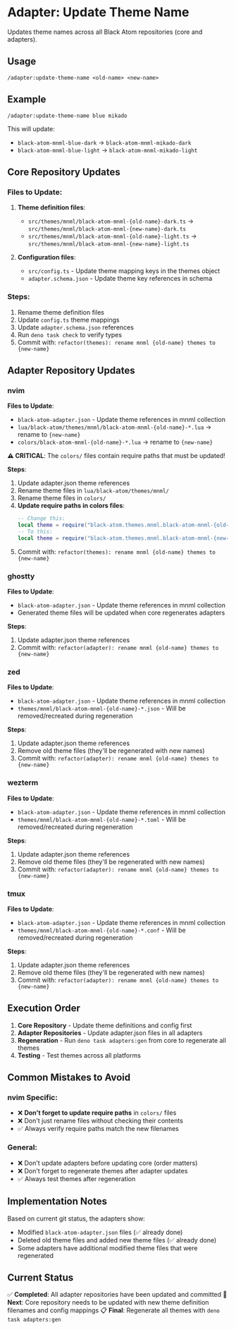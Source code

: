 # Adapter: Update Theme Name

Updates theme names across all Black Atom repositories (core and adapters).

## Usage

```
/adapter:update-theme-name <old-name> <new-name>
```

## Example

```
/adapter:update-theme-name blue mikado
```

This will update:
- `black-atom-mnml-blue-dark` → `black-atom-mnml-mikado-dark`
- `black-atom-mnml-blue-light` → `black-atom-mnml-mikado-light`

## Core Repository Updates

### Files to Update:
1. **Theme definition files**:
   - `src/themes/mnml/black-atom-mnml-{old-name}-dark.ts` → `src/themes/mnml/black-atom-mnml-{new-name}-dark.ts`
   - `src/themes/mnml/black-atom-mnml-{old-name}-light.ts` → `src/themes/mnml/black-atom-mnml-{new-name}-light.ts`

2. **Configuration files**:
   - `src/config.ts` - Update theme mapping keys in the themes object
   - `adapter.schema.json` - Update theme key references in schema

### Steps:
1. Rename theme definition files
2. Update `config.ts` theme mappings
3. Update `adapter.schema.json` references
4. Run `deno task check` to verify types
5. Commit with: `refactor(themes): rename mnml {old-name} themes to {new-name}`

## Adapter Repository Updates

### nvim
**Files to Update**:
- `black-atom-adapter.json` - Update theme references in mnml collection
- `lua/black-atom/themes/mnml/black-atom-mnml-{old-name}-*.lua` → rename to `{new-name}`
- `colors/black-atom-mnml-{old-name}-*.lua` → rename to `{new-name}`

**⚠️ CRITICAL**: The `colors/` files contain require paths that must be updated!

**Steps**:
1. Update adapter.json theme references
2. Rename theme files in `lua/black-atom/themes/mnml/`
3. Rename theme files in `colors/`
4. **Update require paths in colors files**:
   ```lua
   -- Change this:
   local theme = require("black-atom.themes.mnml.black-atom-mnml-{old-name}-dark")
   -- To this:
   local theme = require("black-atom.themes.mnml.black-atom-mnml-{new-name}-dark")
   ```
5. Commit with: `refactor(themes): rename mnml {old-name} themes to {new-name}`

### ghostty
**Files to Update**:
- `black-atom-adapter.json` - Update theme references in mnml collection
- Generated theme files will be updated when core regenerates adapters

**Steps**:
1. Update adapter.json theme references
2. Commit with: `refactor(adapter): rename mnml {old-name} themes to {new-name}`

### zed
**Files to Update**:
- `black-atom-adapter.json` - Update theme references in mnml collection
- `themes/mnml/black-atom-mnml-{old-name}-*.json` - Will be removed/recreated during regeneration

**Steps**:
1. Update adapter.json theme references
2. Remove old theme files (they'll be regenerated with new names)
3. Commit with: `refactor(adapter): rename mnml {old-name} themes to {new-name}`

### wezterm
**Files to Update**:
- `black-atom-adapter.json` - Update theme references in mnml collection
- `themes/mnml/black-atom-mnml-{old-name}-*.toml` - Will be removed/recreated during regeneration

**Steps**:
1. Update adapter.json theme references
2. Remove old theme files (they'll be regenerated with new names)
3. Commit with: `refactor(adapter): rename mnml {old-name} themes to {new-name}`

### tmux
**Files to Update**:
- `black-atom-adapter.json` - Update theme references in mnml collection
- `themes/mnml/black-atom-mnml-{old-name}-*.conf` - Will be removed/recreated during regeneration

**Steps**:
1. Update adapter.json theme references
2. Remove old theme files (they'll be regenerated with new names)
3. Commit with: `refactor(adapter): rename mnml {old-name} themes to {new-name}`

## Execution Order

1. **Core Repository** - Update theme definitions and config first
2. **Adapter Repositories** - Update adapter.json files in all adapters
3. **Regeneration** - Run `deno task adapters:gen` from core to regenerate all themes
4. **Testing** - Test themes across all platforms

## Common Mistakes to Avoid

### nvim Specific:
- ❌ **Don't forget to update require paths** in `colors/` files
- ❌ Don't just rename files without checking their contents
- ✅ Always verify require paths match the new filenames

### General:
- ❌ Don't update adapters before updating core (order matters)
- ❌ Don't forget to regenerate themes after adapter updates
- ✅ Always test themes after regeneration

## Implementation Notes

Based on current git status, the adapters show:
- Modified `black-atom-adapter.json` files (✅ already done)
- Deleted old theme files and added new theme files (✅ already done)
- Some adapters have additional modified theme files that were regenerated

## Current Status

✅ **Completed**: All adapter repositories have been updated and committed
🔄 **Next**: Core repository needs to be updated with new theme definition filenames and config mappings
📋 **Final**: Regenerate all themes with `deno task adapters:gen`